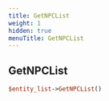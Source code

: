 ```yaml
---
title: GetNPCList
weight: 1
hidden: true
menuTitle: GetNPCList
---
```

## GetNPCList
```perl
$entity_list->GetNPCList()
```